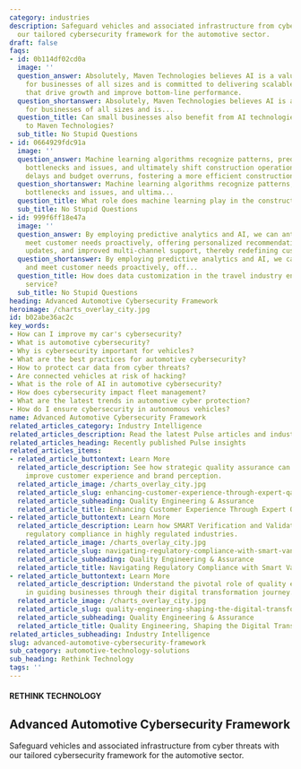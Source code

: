 ```yaml
---
category: industries
description: Safeguard vehicles and associated infrastructure from cyber threats with
  our tailored cybersecurity framework for the automotive sector.
draft: false
faqs:
- id: 0b114df02cd0a
  image: ''
  question_answer: Absolutely, Maven Technologies believes AI is a valuable resource
    for businesses of all sizes and is committed to delivering scalable AI solutions
    that drive growth and improve bottom-line performance.
  question_shortanswer: Absolutely, Maven Technologies believes AI is a valuable resource
    for businesses of all sizes and is...
  question_title: Can small businesses also benefit from AI technologies according
    to Maven Technologies?
  sub_title: No Stupid Questions
- id: 0664929fdc91a
  image: ''
  question_answer: Machine learning algorithms recognize patterns, predict potential
    bottlenecks and issues, and ultimately shift construction operations towards minimizing
    delays and budget overruns, fostering a more efficient construction process.
  question_shortanswer: Machine learning algorithms recognize patterns, predict potential
    bottlenecks and issues, and ultima...
  question_title: What role does machine learning play in the construction industry?
  sub_title: No Stupid Questions
- id: 999f6ff18e47a
  image: ''
  question_answer: By employing predictive analytics and AI, we can anticipate and
    meet customer needs proactively, offering personalized recommendations, real-time
    updates, and improved multi-channel support, thereby redefining customer service.
  question_shortanswer: By employing predictive analytics and AI, we can anticipate
    and meet customer needs proactively, off...
  question_title: How does data customization in the travel industry enhance customer
    service?
  sub_title: No Stupid Questions
heading: Advanced Automotive Cybersecurity Framework
heroimage: /charts_overlay_city.jpg
id: b02abe36ac2c
key_words:
- How can I improve my car's cybersecurity?
- What is automotive cybersecurity?
- Why is cybersecurity important for vehicles?
- What are the best practices for automotive cybersecurity?
- How to protect car data from cyber threats?
- Are connected vehicles at risk of hacking?
- What is the role of AI in automotive cybersecurity?
- How does cybersecurity impact fleet management?
- What are the latest trends in automotive cyber protection?
- How do I ensure cybersecurity in autonomous vehicles?
name: Advanced Automotive Cybersecurity Framework
related_articles_category: Industry Intelligence
related_articles_description: Read the latest Pulse articles and industry insights.
related_articles_heading: Recently published Pulse insights
related_articles_items:
- related_article_buttontext: Learn More
  related_article_description: See how strategic quality assurance can significantly
    improve customer experience and brand perception.
  related_article_image: /charts_overlay_city.jpg
  related_article_slug: enhancing-customer-experience-through-expert-qa
  related_article_subheading: Quality Engineering & Assurance
  related_article_title: Enhancing Customer Experience Through Expert QA
- related_article_buttontext: Learn More
  related_article_description: Learn how SMART Verification and Validation streamline
    regulatory compliance in highly regulated industries.
  related_article_image: /charts_overlay_city.jpg
  related_article_slug: navigating-regulatory-compliance-with-smart-vandv
  related_article_subheading: Quality Engineering & Assurance
  related_article_title: Navigating Regulatory Compliance with Smart VandV
- related_article_buttontext: Learn More
  related_article_description: Understand the pivotal role of quality engineering
    in guiding businesses through their digital transformation journey.
  related_article_image: /charts_overlay_city.jpg
  related_article_slug: quality-engineering-shaping-the-digital-transformation
  related_article_subheading: Quality Engineering & Assurance
  related_article_title: Quality Engineering, Shaping the Digital Transformation
related_articles_subheading: Industry Intelligence
slug: advanced-automotive-cybersecurity-framework
sub_category: automotive-technology-solutions
sub_heading: Rethink Technology
tags: ''
---
```


#### RETHINK TECHNOLOGY
## Advanced Automotive Cybersecurity Framework
Safeguard vehicles and associated infrastructure from cyber threats with our tailored cybersecurity framework for the automotive sector.
